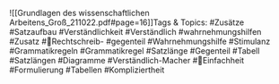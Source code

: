 
![[Grundlagen des wissenschaftlichen Arbeitens_Groß_211022.pdf#page=16]]Tags & Topics:
   #Zusätze
   #Satzaufbau
   #Verständlichkeit
   #Verständlich
   #wahrnehmungshilfen
   #Zusatz
   #Rechtschreib-
   #gegenteil
   #Wahrnehmungshilfe
   #Stimulanz
   #Grammatikregeln
   #Grammatikregel
   #Satzlänge
   #Gegenteil
   #Tabell
   #Satzlängen
   #Diagramme
   #Verständlich-Macher
   #Einfachheit
   #Formulierung
   #Tabellen
   #Kompliziertheit